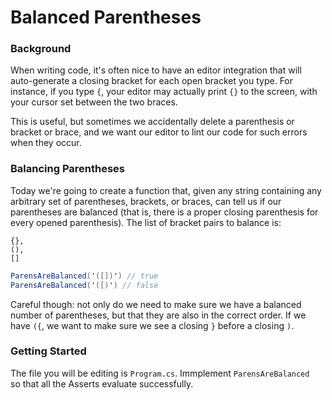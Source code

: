 # Balanced Parentheses

### Background

When writing code, it's often nice to have an editor integration that will
auto-generate a closing bracket for each open bracket you type. For instance, if
you type `{`, your editor may actually print `{}` to the screen, with your
cursor set between the two braces.

This is useful, but sometimes we accidentally delete a parenthesis or bracket or
brace, and we want our editor to lint our code for such errors when they occur.

### Balancing Parentheses

Today we're going to create a function that, given any string containing any
arbitrary set of parentheses, brackets, or braces, can tell us if our
parentheses are balanced (that is, there is a proper closing parenthesis for
every opened parenthesis). The list of bracket pairs to balance is:
```
{},
(),
[]
```

```c#
ParensAreBalanced('([])') // true
ParensAreBalanced('([)') // false
```

Careful though: not only do we need to make sure we have a balanced number of
parentheses, but that they are also in the correct order. If we have `({`, we
want to make sure we see a closing `}` before a closing `)`.

### Getting Started

The file you will be editing is `Program.cs`. Immplement `ParensAreBalanced ` so that all the Asserts evaluate successfully. 
